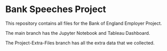 # Bank Speeches Project
This repository contains all files for the Bank of England Employer Project.

The main branch has the Jupyter Notebook and Tableau Dashboard.

The Project-Extra-Files branch has all the extra data that we collected.
